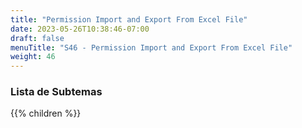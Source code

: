 ```yaml
---
title: "Permission Import and Export From Excel File"
date: 2023-05-26T10:38:46-07:00
draft: false
menuTitle: "S46 - Permission Import and Export From Excel File"
weight: 46
---
```


### Lista de Subtemas
{{% children  %}}

